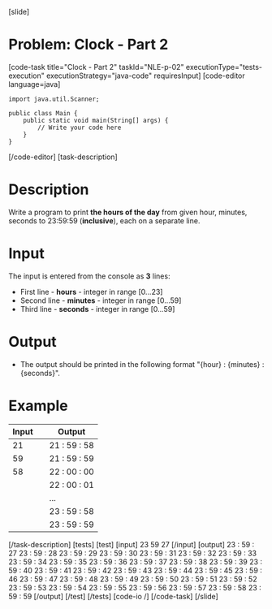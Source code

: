 [slide]
# Problem: Clock - Part 2
[code-task title="Clock - Part 2" taskId="NLE-p-02" executionType="tests-execution" executionStrategy="java-code" requiresInput]
[code-editor language=java]
```
import java.util.Scanner;

public class Main {
    public static void main(String[] args) {
        // Write your code here
    }
}
```
[/code-editor]
[task-description]
# Description
Write a program to print **the hours of the day** from given hour, minutes, seconds to 23:59:59 (**inclusive**), each on a separate line. 

# Input
The input is entered from the console as **3** lines:
- First line - **hours** - integer in range \[0...23\]
- Second line - **minutes** - integer in range \[0...59\]
- Third line - **seconds** - integer in range \[0...59\]

# Output
- The output should be printed in the following format "\{hour\} : \{minutes\} : \{seconds\}".

# Example

| **Input** | | **Output** |
| --- | --- | --- |
| 21 | | 21 : 59 : 58 |
| 59 | | 21 : 59 : 59 |
| 58 | | 22 : 00 : 00 |
| | | 22 : 00 : 01 |
| | | ... |
| | | 23 : 59 : 58 |
| | | 23 : 59 : 59 |

[/task-description]
[tests]
[test]
[input]
23
59
27
[/input]
[output]
23 : 59 : 27
23 : 59 : 28
23 : 59 : 29
23 : 59 : 30
23 : 59 : 31
23 : 59 : 32
23 : 59 : 33
23 : 59 : 34
23 : 59 : 35
23 : 59 : 36
23 : 59 : 37
23 : 59 : 38
23 : 59 : 39
23 : 59 : 40
23 : 59 : 41
23 : 59 : 42
23 : 59 : 43
23 : 59 : 44
23 : 59 : 45
23 : 59 : 46
23 : 59 : 47
23 : 59 : 48
23 : 59 : 49
23 : 59 : 50
23 : 59 : 51
23 : 59 : 52
23 : 59 : 53
23 : 59 : 54
23 : 59 : 55
23 : 59 : 56
23 : 59 : 57
23 : 59 : 58
23 : 59 : 59
[/output]
[/test]
[/tests]
[code-io /]
[/code-task]
[/slide]
